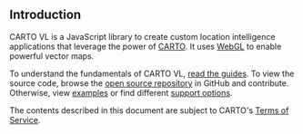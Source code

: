 ## Introduction

CARTO VL is a JavaScript library to create custom location intelligence applications that leverage the power of [CARTO](https://carto.com/). It uses [WebGL](https://www.khronos.org/webgl/) to enable powerful vector maps.

To understand the fundamentals of CARTO VL, [read the guides]({{site.cartovl_docs}}/guides/). To view the source code, browse the [open source repository](https://github.com/CartoDB/carto-vl) in GitHub and contribute. Otherwise, view [examples]({{site.cartovl_docs}}/examples/) or find different [support options]({site.cartovl_docs}}/support/).

The contents described in this document are subject to CARTO's [Terms of Service](https://carto.com/legal/).
